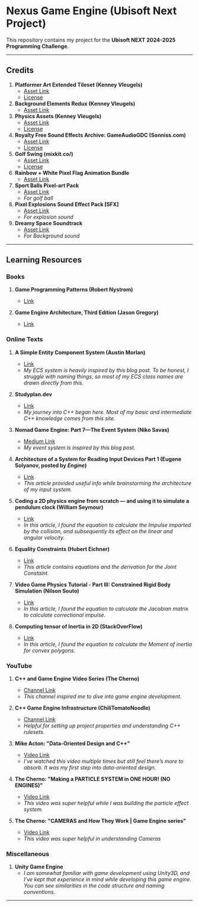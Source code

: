 # Nexus Game Engine (Ubisoft Next Project)

This repository contains my project for the **Ubisoft NEXT 2024-2025 Programming Challenge**.

---

## Credits

1. **Platformer Art Extended Tileset (Kenney Vleugels)**  
   - [Asset Link](https://www.kenney.nl/assets/platformer-art-extended-tileset)  
   - [License](Nexus/Assets/Sprites/kenney_tileset/License.txt)
2. **Background Elements Redux (Kenney Vleugels)**  
   - [Asset Link](https://www.kenney.nl/assets/background-elements-redux)  
3. **Physics Assets (Kenney Vleugels)**  
   - [Asset Link](https://www.kenney.nl/assets/physics-assets)
   - [License](Nexus/Assets/Sprites/kenney_physics-assets/License.txt)   
4. **Royalty Free Sound Effects Archive: GameAudioGDC (Sonniss.com)**  
   - [Asset Link](https://sonniss.com/gameaudiogdc)  
   - [License](Nexus/Assets/Audio/License.pdf)  
5. **Golf Swing (mixkit.co/)**  
   - [Asset Link](https://mixkit.co/free-sound-effects/golf/)  
   - [License](https://mixkit.co/license/#sfxFree)  
6. **Rainbow + White Pixel Flag Animation Bundle**  
   - [Asset Link](https://decrebrian.itch.io/pixel-flag-animation-bundle)  
7. **Sport Balls Pixel-art Pack**  
   - [Asset Link](https://beemaxstudio.itch.io/sport-balls-pixel-pack)
   - *For golf ball*  
8. **Pixel Explosions Sound Effect Pack [SFX]**  
   - [Asset Link](https://jdsherbert.itch.io/pixel-explosions-sfx-pack)
   - *For explosion sound* 
9. **Dreamy Space Soundtrack**  
   - [Asset Link](https://chiphead64.itch.io/dreamy-space-soundtrack)
   - *For Background sound* 
  

---

## Learning Resources

### Books

1. **Game Programming Patterns (Robert Nystrom)**  
   - [Link](https://gameprogrammingpatterns.com/)  

2. **Game Engine Architecture, Third Edition (Jason Gregory)**  
   - [Link](https://www.gameenginebook.com/) 

### Online Texts

1. **A Simple Entity Component System (Austin Morlan)**  
   - [Link](https://austinmorlan.com/posts/entity_component_system/)  
   - *My ECS system is heavily inspired by this blog post. To be honest, I struggle with naming things, so most of my ECS class names are drawn directly from this.*  

2. **Studyplan.dev**  
   - [Link](https://www.studyplan.dev/)  
   - *My journey into C++ began here. Most of my basic and intermediate C++ knowledge comes from this site.*  

3. **Nomad Game Engine: Part 7—The Event System (Niko Savas)**  
   - [Medium Link](https://medium.com/@savas/nomad-game-engine-part-7-the-event-system-45a809ccb68f)  
   - *My event system is inspired by this blog post.*  

4. **Architecture of a System for Reading Input Devices Part 1 (Eugene Solyanov, posted by _Engine_)**  
   - [Link](https://www.gamedev.net/tutorials/programming/general-and-gameplay-programming/architecture-of-system-for-reading-input-devices-part-1-r4805/)  
   - *This article provided useful info while brainstorming the architecture of my input system.*
  
5. **Coding a 2D physics engine from scratch — and using it to simulate a pendulum clock (William Seymour)**  
   - [Link](https://medium.com/@www.seymour/coding-a-2d-physics-engine-from-scratch-and-using-it-to-simulate-a-pendulum-clock-964b4ac2107a)  
   - *In this article, I found the equation to calculate the Impulse imparted by the collision, and subsequently its effect on the linear and angular velocity.*

6. **Equality Constraints (Hubert Eichner)**  
   - [Link](https://web.archive.org/web/20211022100314mp_/http://myselph.de/gamePhysics/equalityConstraints.html)  
   - *This article contains equations and the derivation for the Joint Constaint.*

7. **Video Game Physics Tutorial - Part III: Constrained Rigid Body Simulation (Nilson Souto)**  
   - [Link](https://www.toptal.com/game/video-game-physics-part-iii-constrained-rigid-body-simulation)  
   - *In this article, I found the equation to calculate the Jacobian matrix to calculate correctional impulse.*

8. **Computing tensor of Inertia in 2D (StackOverFlow)**  
   - [Link](https://stackoverflow.com/questions/41592034/computing-tensor-of-inertia-in-2d/41618980#41618980)  
   - *In this article, I found the equation to calculate the Moment of inertia for convex polygons.*

### YouTube

1. **C++ and Game Engine Video Series (The Cherno)**  
   - [Channel Link](https://www.youtube.com/@TheCherno)  
   - *This channel inspired me to dive into game engine development.*  

2. **C++ Game Engine Infrastructure (ChiliTomatoNoodle)**  
   - [Channel Link](https://www.youtube.com/@ChiliTomatoNoodle)  
   - *Helpful for setting up project properties and understanding C++ rulesets.*  

3. **Mike Acton: "Data-Oriented Design and C++"**  
   - [Video Link](https://www.youtube.com/watch?v=rX0ItVEVjHc&list=LL)  
   - *I’ve watched this video multiple times but still feel there’s more to absorb. It was my first step into data-oriented design.*

4. **The Cherno: "Making a PARTICLE SYSTEM in ONE HOUR! (NO ENGINES)"**  
   - [Video Link](https://www.youtube.com/watch?v=GK0jHlv3e3w&t=268s)  
   - *This video was super helpful while I was building the particle effect system.*

5. **The Cherno: "CAMERAS and How They Work | Game Engine series"**  
   - [Video Link](https://www.youtube.com/watch?v=LfbqtmqxX04)  
   - *This video was super helpful in understanding Cameras*    

### Miscellaneous

1. **Unity Game Engine**  
   - *I am somewhat familiar with game development using Unity3D, and I’ve kept that experience in mind while developing this game engine. You can see similarities in the code structure and naming conventions.*  

---